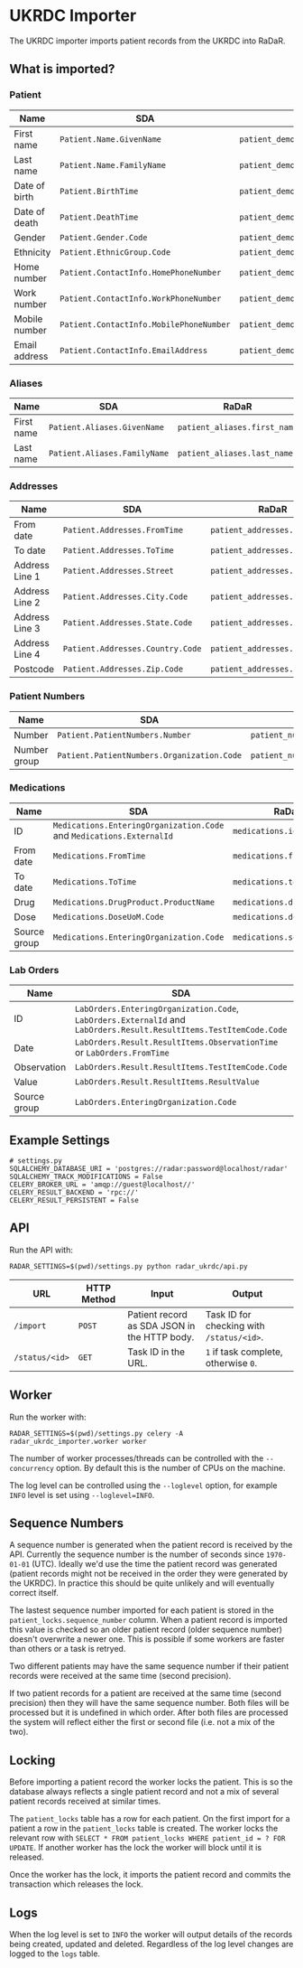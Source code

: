 # UKRDC Importer

The UKRDC importer imports patient records from the UKRDC into RaDaR.

## What is imported?

### Patient

| Name          | SDA                                     | RaDaR                                |
|---------------|-----------------------------------------|--------------------------------------|
| First name    | `Patient.Name.GivenName`                | `patient_demographics.first_name`    |
| Last name     | `Patient.Name.FamilyName`               | `patient_demographics.last_name`     |
| Date of birth | `Patient.BirthTime`                     | `patient_demographics.date_of_birth` |
| Date of death | `Patient.DeathTime`                     | `patient_demographics.date_of_death` |
| Gender        | `Patient.Gender.Code`                   | `patient_demographics.gender`        |
| Ethnicity     | `Patient.EthnicGroup.Code`              | `patient_demographics.ethnicity`     |
| Home number   | `Patient.ContactInfo.HomePhoneNumber`   | `patient_demographics.home_number`   |
| Work number   | `Patient.ContactInfo.WorkPhoneNumber`   | `patient_demographics.work_number`   |
| Mobile number | `Patient.ContactInfo.MobilePhoneNumber` | `patient_demographics.mobile_number` |
| Email address | `Patient.ContactInfo.EmailAddress`      | `patient_demographics.email_address` |

### Aliases

| Name       | SDA                          | RaDaR                        |
|------------|------------------------------|------------------------------|
| First name | `Patient.Aliases.GivenName`  | `patient_aliases.first_name` |
| Last name  | `Patient.Aliases.FamilyName` | `patient_aliases.last_name`  |

### Addresses

| Name           | SDA                              | RaDaR                         |
|----------------|----------------------------------|-------------------------------|
| From date      | `Patient.Addresses.FromTime`     | `patient_addresses.from_date` |
| To date        | `Patient.Addresses.ToTime`       | `patient_addresses.to_date`   |
| Address Line 1 | `Patient.Addresses.Street`       | `patient_addresses.address_1` |
| Address Line 2 | `Patient.Addresses.City.Code`    | `patient_addresses.address_2` |
| Address Line 3 | `Patient.Addresses.State.Code`   | `patient_addresses.address_3` |
| Address Line 4 | `Patient.Addresses.Country.Code` | `patient_addresses.address_4` |
| Postcode       | `Patient.Addresses.Zip.Code`     | `patient_addresses.postcode`  |

### Patient Numbers

| Name         | SDA                                        | RaDaR                          |
|--------------|--------------------------------------------|--------------------------------|
| Number       | `Patient.PatientNumbers.Number`            | `patient_numbers.number`       |
| Number group | `Patient.PatientNumbers.Organization.Code` | `patient_numbers.number_group` |

### Medications

| Name         | SDA                                                                  | RaDaR                      |
|--------------|----------------------------------------------------------------------|----------------------------|
| ID           | `Medications.EnteringOrganization.Code` and `Medications.ExternalId` | `medications.id`           |
| From date    | `Medications.FromTime`                                               | `medications.from_date`    |
| To date      | `Medications.ToTime`                                                 | `medications.to_date`      |
| Drug         | `Medications.DrugProduct.ProductName`                                | `medications.drug_text`    |
| Dose         | `Medications.DoseUoM.Code`                                           | `medications.dose_text`    |
| Source group | `Medications.EnteringOrganization.Code`                              | `medications.source_group` |

### Lab Orders

| Name         | SDA                                                                                                                | RaDaR                    |
|--------------|--------------------------------------------------------------------------------------------------------------------|--------------------------|
| ID           | `LabOrders.EnteringOrganization.Code`, `LabOrders.ExternalId` and `LabOrders.Result.ResultItems.TestItemCode.Code` | `results.id`             |
| Date         | `LabOrders.Result.ResultItems.ObservationTime` or `LabOrders.FromTime`                                             | `results.date`           |
| Observation  | `LabOrders.Result.ResultItems.TestItemCode.Code`                                                                   | `results.observation_id` |
| Value        | `LabOrders.Result.ResultItems.ResultValue`                                                                         | `results.value`          |
| Source group | `LabOrders.EnteringOrganization.Code`                                                                              | `results.source_group`   |

## Example Settings

```
# settings.py
SQLALCHEMY_DATABASE_URI = 'postgres://radar:password@localhost/radar'
SQLALCHEMY_TRACK_MODIFICATIONS = False
CELERY_BROKER_URL = 'amqp://guest@localhost//'
CELERY_RESULT_BACKEND = 'rpc://'
CELERY_RESULT_PERSISTENT = False
```

## API

Run the API with:

```
RADAR_SETTINGS=$(pwd)/settings.py python radar_ukrdc/api.py
```

| URL            | HTTP Method | Input                                          | Output                                    |
|----------------|-------------|------------------------------------------------|-------------------------------------------|
| `/import`      | `POST`      | Patient record as SDA JSON in the HTTP body.   | Task ID for checking with `/status/<id>`. |
| `/status/<id>` | `GET`       | Task ID in the URL.                            | `1` if task complete, otherwise `0`.      |

## Worker

Run the worker with:

```
RADAR_SETTINGS=$(pwd)/settings.py celery -A radar_ukrdc_importer.worker worker
```

The number of worker processes/threads can be controlled with the `--concurrency` option. By default this is the number of CPUs on the machine.

The log level can be controlled using the `--loglevel` option, for example `INFO` level is set using `--loglevel=INFO`.

## Sequence Numbers

A sequence number is generated when the patient record is received by the API.
Currently the sequence number is the number of seconds since `1970-01-01` (UTC).
Ideally we'd use the time the patient record was generated (patient records might not be received in the order they were generated by the UKRDC).
In practice this should be quite unlikely and will eventually correct itself.

The lastest sequence number imported for each patient is stored in the `patient_locks.sequence_number` column.
When a patient record is imported this value is checked so an older patient record (older sequence number) doesn't overwrite a newer one.
This is possible if some workers are faster than others or a task is retryed.

Two different patients may have the same sequence number if their patient records were received at the same time (second precision).

If two patient records for a patient are received at the same time (second precision) then they will have the same sequence number.
Both files will be processed but it is undefined in which order.
After both files are processed the system will reflect either the first or second file (i.e. not a mix of the two).

## Locking

Before importing a patient record the worker locks the patient.
This is so the database always reflects a single patient record and not a mix of several patient records received at similar times.

The `patient_locks` table has a row for each patient.
On the first import for a patient a row in the `patient_locks` table is created.
The worker locks the relevant row with `SELECT * FROM patient_locks WHERE patient_id = ? FOR UPDATE`.
If another worker has the lock the worker will block until it is released.

Once the worker has the lock, it imports the patient record and commits the transaction which releases the lock.

## Logs

When the log level is set to `INFO` the worker will output details of the records being created, updated and deleted.
Regardless of the log level changes are logged to the `logs` table.
